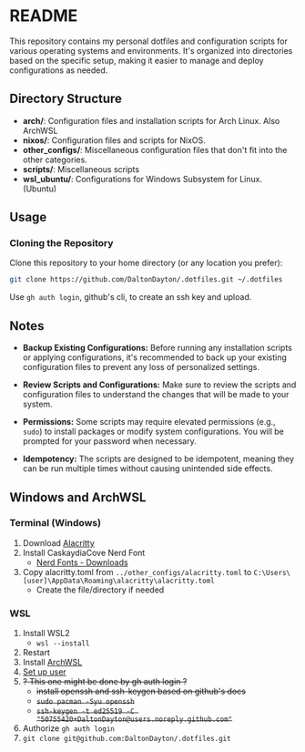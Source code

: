 # README

This repository contains my personal dotfiles and configuration scripts for various operating systems and environments. It's organized into directories based on the specific setup, making it easier to manage and deploy configurations as needed.

## Directory Structure

- **arch/**: Configuration files and installation scripts for Arch Linux. Also ArchWSL
- **nixos/**: Configuration files and scripts for NixOS.
- **other_configs/**: Miscellaneous configuration files that don't fit into the other categories.
- **scripts/**: Miscellaneous scripts
- **wsl_ubuntu/**: Configurations for Windows Subsystem for Linux. (Ubuntu)

## Usage

### Cloning the Repository

Clone this repository to your home directory (or any location you prefer):

```bash
git clone https://github.com/DaltonDayton/.dotfiles.git ~/.dotfiles
```

Use `gh auth login`, github's cli, to create an ssh key and upload.

## Notes

- **Backup Existing Configurations:** Before running any installation scripts or applying configurations, it's recommended to back up your existing configuration files to prevent any loss of personalized settings.

- **Review Scripts and Configurations:** Make sure to review the scripts and configuration files to understand the changes that will be made to your system.

- **Permissions:** Some scripts may require elevated permissions (e.g., `sudo`) to install packages or modify system configurations. You will be prompted for your password when necessary.

- **Idempotency:** The scripts are designed to be idempotent, meaning they can be run multiple times without causing unintended side effects.

## Windows and ArchWSL

### Terminal (Windows)

1. Download [Alacritty](https://alacritty.org/)
1. Install CaskaydiaCove Nerd Font
   - [Nerd Fonts - Downloads](https://www.nerdfonts.com/font-downloads)
1. Copy alacritty.toml from `../other_configs/alacritty.toml` to `C:\Users\[user]\AppData\Roaming\alacritty\alacritty.toml`
   - Create the file/directory if needed

### WSL

1. Install WSL2
   - `wsl --install`
2. Restart
3. Install [ArchWSL](https://github.com/yuk7/ArchWSL)
4. [Set up user](https://wsldl-pg.github.io/ArchW-docs/How-to-Setup/#set-up-the-default-user)
5. ~~? This one might be done by gh auth login ?~~
   - ~~install openssh and ssh-keygen based on github's docs~~
   - ~~`sudo pacman -Syu openssh`~~
   - ~~`ssh-keygen -t ed25519 -C "50755420+DaltonDayton@users.noreply.github.com"`~~
6. Authorize `gh auth login`
7. `git clone git@github.com:DaltonDayton/.dotfiles.git`
